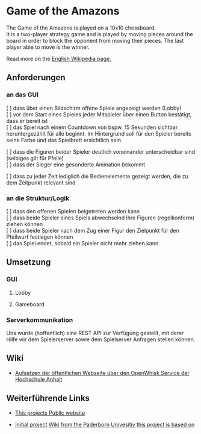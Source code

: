 # Game of the Amazons

The Game of the Amazons is played on a 10x10 chessboard.<br />
It is a two-player strategy game and is played by moving pieces around the board in order to block the opponent from moving their pieces. The last player able to move is the winner.

Read more on the [English Wikipedia page.](https://en.wikipedia.org/wiki/Game_of_the_Amazons)

## Anforderungen

### an das GUI

[ ] dass über einen Bildschirm offene Spiele angezeigt werden (Lobby)<br />
[ ] vor dem Start eines Spieles jeder Mitspieler über einen Button bestätigt, dass er bereit ist<br />
[ ] das Spiel nach einem Countdown von bspw. 15 Sekunden sichtbar heruntergezählt für alle beginnt. Im Hintergrund soll für den Spieler bereits seine Farbe und das Spielbrett ersichtlich sein

[ ] dass die Figuren beider Spieler deutlich voneinander unterscheidbar sind (selbiges gilt für Pfeile)<br />
[ ] dass der Sieger eine gesonderte Animation bekommt

[ ] dass zu jeder Zeit lediglich die Bedienelemente gezeigt werden, die zu dem Zeitpunkt relevant sind

### an die Struktur/Logik

[ ] dass den offenen Spielen beigetreten werden kann<br />
[ ] dass beide Spieler eines Spiels abwechselnd ihre Figuren (regelkonform) ziehen können<br />
[ ] dass beide Spieler nach dem Zug einer Figur den Zielpunkt für den Pfeilwurf festlegen können<br />
[ ] das Spiel endet, sobald ein Spieler nicht mehr ziehen kann

## Umsetzung

### GUI

1. Lobby

2. Gameboard

### Serverkommunikation

Uns wurde (hoffentlich) eine REST API zur Verfügung gestellt, mit derer Hilfe wir dem Spielerserver sowie dem Spielserver Anfragen stellen können.

## Wiki

- [Aufsetzen der öffentlichen Webseite über den OpenWhisk Service der Hochschule Anhalt](https://gitlab.hs-anhalt.de/gitlab-integration/userdocumentation/-/blob/master/web-action/Node-Web-Programm.md)


## Weiterführende Links

- [This projects Public website](https://webengineering.ins.hs-anhalt.de:40443/api/v1/web/whisk.system/911_master/website/)

- [Initial project Wiki from the Paderborn Univesitiy this project is based on](https://github.com/dice-group/Amazons/wiki)

